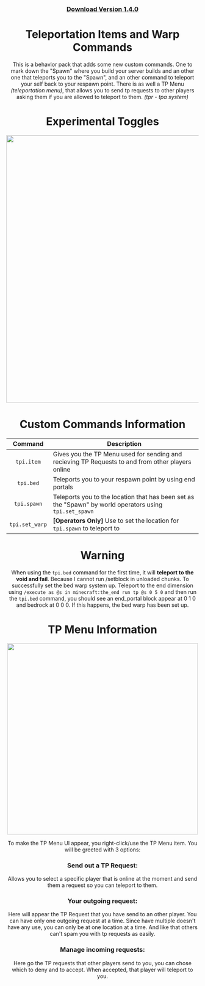 <div align="center">

### [Download Version 1.4.0](https://www.mediafire.com/file/csl5vvvlxevt0wf/TP_Items_v1.4.mcpack/file#)
# Teleportation Items and Warp Commands
  This is a behavior pack that adds some new custom commands. One to mark down the "Spawn" where you build your server builds and an other one that teleports you to the "Spawn", and an other command to teleport your self back to your respawn point. There is as well a TP Menu *(teleportation menu)*, that allows you to send tp requests to other players asking them if you are allowed to teleport to them. *(tpr - tpa system)*
 
# Experimental Toggles
  <img src="https://user-images.githubusercontent.com/115075789/206471420-eefcbf8d-8a34-48b0-a613-ac9baa4d9966.png" width="700">

# Custom Commands Information
  | **Command** | **Description** |
  | :---: | --- |
  | `tpi.item` | Gives you the TP Menu used for sending and recieving TP Requests to and from other players online |
  | `tpi.bed` | Teleports you to your respawn point by using end portals |
  | `tpi.spawn` | Teleports you to the location that has been set as the "Spawn" by world operators using `tpi.set_spawn` |
  | `tpi.set_warp` | **[Operators Only]** Use to set the location for `tpi.spawn` to teleport to |

# Warning
  When using the `tpi.bed` command for the first time, it will __teleport to the void and fail__. Because I cannot run /setblock in unloaded chunks. To successfully set the bed warp system up. Teleport to the end dimension using `/execute as @s in minecraft:the_end run tp @s 0 5 0` and then run the `tpi.bed` command, you should see an end_portal block appear at 0 1 0 and bedrock at 0 0 0. If this happens, the bed warp has been set up.

# TP Menu Information
  <img src="https://user-images.githubusercontent.com/115075789/206479917-fc91efd8-29a1-4b46-8d55-50cf3c7aef93.png" width="500">

  To make the TP Menu UI appear, you right-click/use the TP Menu item. You will be greeted with 3 options:

### Send out a TP Request:
  Allows you to select a specific player that is online at the moment and send them a request so you can teleport to them.

### Your outgoing request:
  Here will appear the TP Request that you have send to an other player. You can have only one outgoing request at a time. Since have multiple doesn't have any use, you can only be at one location at a time. And like that others can't spam you with tp requests as easily.

### Manage incoming requests:
  Here go the TP requests that other players send to you, you can chose which to deny and to accept. When accepted, that player will teleport to you.

</div align>
